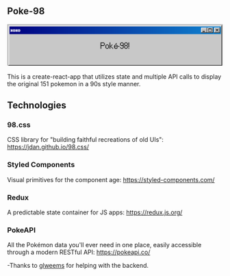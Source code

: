 ## Poke-98

![poke-98 banner](./src/images/poke-98.png)

This is a create-react-app that utilizes state and multiple API calls to display the original 151 pokemon in a 90s style manner.

## Technologies

### 98.css

CSS library for "building faithful recreations of old UIs": https://jdan.github.io/98.css/

### Styled Components

Visual primitives for the component age: https://styled-components.com/

### Redux

A predictable state container for JS apps: https://redux.js.org/

### PokeAPI

All the Pokémon data you'll ever need in one place,
easily accessible through a modern RESTful API: https://pokeapi.co/

-Thanks to [glweems](https://github.com/glweems/) for helping with the backend.
